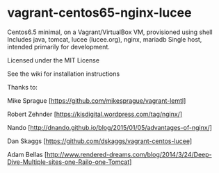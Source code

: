 vagrant-centos65-nginx-lucee
======================

Centos6.5 minimal, on a Vagrant/VirtualBox VM, provisioned using shell
Includes java, tomcat, lucee (lucee.org), nginx, mariadb
Single host, intended primarily for development.

Licensed under the MIT License

See the wiki for installation instructions

Thanks to:

Mike Sprague   [https://github.com/mikesprague/vagrant-lemtl]

Robert Zehnder [https://kisdigital.wordpress.com/tag/nginx/]

Nando          [http://dnando.github.io/blog/2015/01/05/advantages-of-nginx/]

Dan Skaggs     [https://github.com/dskaggs/vagrant-centos-lucee]

Adam Bellas    [http://www.rendered-dreams.com/blog/2014/3/24/Deep-Dive-Multiple-sites-one-Railo-one-Tomcat]
